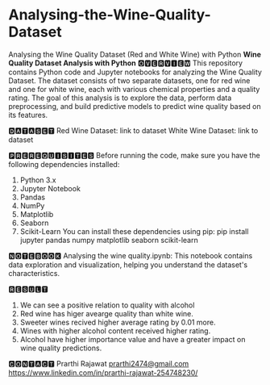 # Analysing-the-Wine-Quality-Dataset
Analysing the Wine Quality Dataset (Red and White Wine) with Python
**Wine Quality Dataset Analysis with Python**
🅾🆅🅴🆁🆅🅸🅴🆆
This repository contains Python code and Jupyter notebooks for analyzing the Wine Quality Dataset. The dataset consists of two separate datasets, one for red wine and one for white wine, each with various chemical properties and a quality rating. The goal of this analysis is to explore the data, perform data preprocessing, and build predictive models to predict wine quality based on its features.

🅳🅰🆃🅰🆂🅴🆃
Red Wine Dataset: link to dataset
White Wine Dataset: link to dataset

🅿🆁🅴🆁🅴🆀🆄🅸🆂🅸🆃🅴🆂
Before running the code, make sure you have the following dependencies installed:

1. Python 3.x
2. Jupyter Notebook
3. Pandas
4. NumPy
5. Matplotlib
6. Seaborn
7. Scikit-Learn
You can install these dependencies using pip:
pip install jupyter pandas numpy matplotlib seaborn scikit-learn

🅽🅾🆃🅴🅱🅾🅾🅺
Analysing the wine quality.ipynb: This notebook contains data exploration and visualization, helping you understand the dataset's characteristics.

🆁🅴🆂🆄🅻🆃
1. We can see a positive relation to quality with alcohol
2. Red wine has higer avearge quality than white wine.
3. Sweeter wines recived higher average rating by 0.01 more.
4. Wines with higher alcohol content received higher rating.
5. Alcohol have higher importance value and have a greater impact on wine quality predictions.

🅲🅾🅽🆃🅰🅲🆃
Prarthi Rajawat
prarthi2474@gmail.com
https://www.linkedin.com/in/prarthi-rajawat-254748230/
